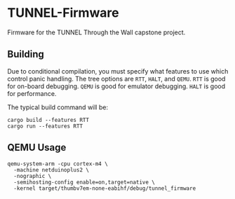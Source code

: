 # TUNNEL-Firmware

Firmware for the TUNNEL Through the Wall capstone project.

## Building

Due to conditional compilation, you must specify what features to use which
control panic handling. The tree options are `RTT`, `HALT`, and `QEMU`. `RTT`
is good for on-board debugging. `QEMU` is good for emulator debugging. `HALT`
is good for performance.

The typical build command will be:
```shell
cargo build --features RTT
cargo run --features RTT
```

## QEMU Usage

```shell
qemu-system-arm -cpu cortex-m4 \
  -machine netduinoplus2 \
  -nographic \
  -semihosting-config enable=on,target=native \
  -kernel target/thumbv7em-none-eabihf/debug/tunnel_firmware

```